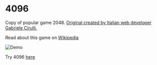 # 4096
Copy of popular game 2048. 
[Original created by Italian web developer Gabriele Cirulli.](https://gabrielecirulli.github.io/2048/)

Read about this game on [Wikipedia](https://en.wikipedia.org/wiki/2048_(video_game))

![Demo](https://i.imgur.com/3OZMcQk.png)

Try 4096 [here](https://dawidstankiewicz.github.io)